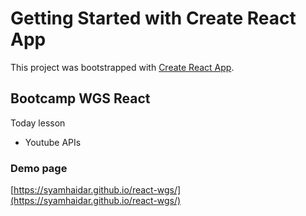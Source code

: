 # Getting Started with Create React App

This project was bootstrapped with [Create React App](https://github.com/facebook/create-react-app).

## Bootcamp WGS React

Today lesson

- Youtube APIs

### Demo page

[https://syamhaidar.github.io/react-wgs/](https://syamhaidar.github.io/react-wgs/)
